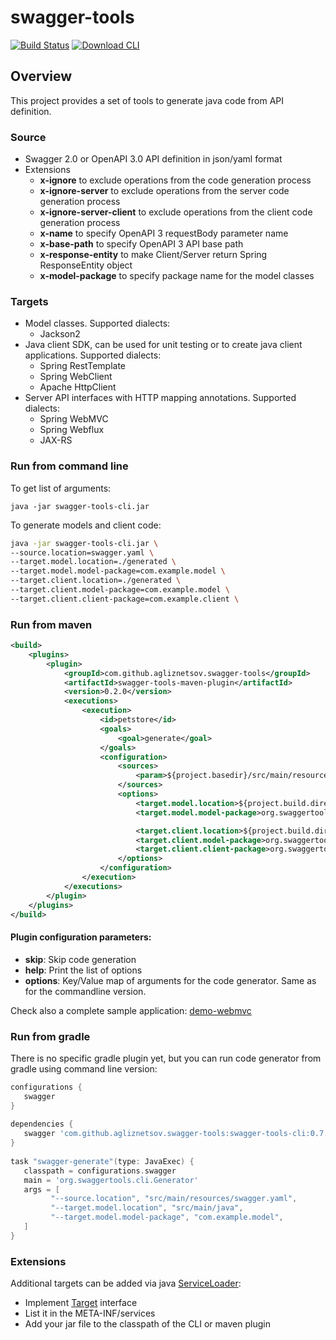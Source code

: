 # swagger-tools

[![Build Status](https://travis-ci.org/agliznetsov/swagger-tools.svg?branch=master)](https://travis-ci.org/agliznetsov/swagger-tools)
[![Download CLI](https://img.shields.io/maven-central/v/com.github.agliznetsov.swagger-tools/swagger-tools-cli.svg)](https://repo1.maven.org/maven2/com/github/agliznetsov/swagger-tools/swagger-tools-cli)

## Overview

This project provides a set of tools to generate java code from API definition.

### Source

- Swagger 2.0 or OpenAPI 3.0 API definition in json/yaml format 
- Extensions
    - **x-ignore** to exclude operations from the code generation process  
    - **x-ignore-server** to exclude operations from the server code generation process  
    - **x-ignore-server-client** to exclude operations from the client code generation process  
    - **x-name** to specify OpenAPI 3 requestBody parameter name
    - **x-base-path** to specify OpenAPI 3 API base path
    - **x-response-entity** to make Client/Server return Spring ResponseEntity object
    - **x-model-package** to specify package name for the model classes

### Targets

- Model classes. Supported dialects:
    - Jackson2
- Java client SDK, can be used for unit testing or to create java client applications. Supported dialects:
    -  Spring RestTemplate
    -  Spring WebClient
    -  Apache HttpClient
- Server API interfaces with HTTP mapping annotations. Supported dialects:
    - Spring WebMVC
    - Spring Webflux
    - JAX-RS

### Run from command line  

To get list of arguments:

`java -jar swagger-tools-cli.jar`

To generate models and client code:

```sh
java -jar swagger-tools-cli.jar \
--source.location=swagger.yaml \
--target.model.location=./generated \
--target.model.model-package=com.example.model \
--target.client.location=./generated \
--target.client.model-package=com.example.model \
--target.client.client-package=com.example.client \
```

### Run from maven

```xml
<build>
    <plugins>
        <plugin>
            <groupId>com.github.agliznetsov.swagger-tools</groupId>
            <artifactId>swagger-tools-maven-plugin</artifactId>
            <version>0.2.0</version>
            <executions>
                <execution>
                    <id>petstore</id>
                    <goals>
                        <goal>generate</goal>
                    </goals>
                    <configuration>
                        <sources>
                            <param>${project.basedir}/src/main/resources/petstore.yaml</param>
                        </sources>
                        <options>
                            <target.model.location>${project.build.directory}/generated-sources/swagger</target.model.location>
                            <target.model.model-package>org.swaggertools.demo.model</target.model.model-package>

                            <target.client.location>${project.build.directory}/generated-sources/swagger</target.client.location>
                            <target.client.model-package>org.swaggertools.demo.model</target.client.model-package>
                            <target.client.client-package>org.swaggertools.demo.client</target.client.client-package>
                        </options>
                    </configuration>
                </execution>
            </executions>
        </plugin>
    </plugins>
</build>
```

#### Plugin configuration parameters:
- **skip**: Skip code generation
- **help**: Print the list of options
- **options**: Key/Value map of arguments for the code generator. Same as for the commandline version. 

Check also a complete sample application: [demo-webmvc](demo/demo-webmvc)

### Run from gradle

There is no specific gradle plugin yet, but you can run code generator from gradle using command line version:

```groovy
configurations {
   swagger
}
 
dependencies {
   swagger 'com.github.agliznetsov.swagger-tools:swagger-tools-cli:0.7.0'
}
 
task "swagger-generate"(type: JavaExec) {
   classpath = configurations.swagger
   main = 'org.swaggertools.cli.Generator'
   args = [
         "--source.location", "src/main/resources/swagger.yaml",
         "--target.model.location", "src/main/java",
         "--target.model.model-package", "com.example.model",
   ]
}
```

### Extensions

Additional targets can be added via java [ServiceLoader](https://docs.oracle.com/javase/tutorial/ext/basics/spi.html):

- Implement [Target](swagger-tools-core/src/main/java/org/swaggertools/core/run/Target.java) interface
- List it in the META-INF/services
- Add your jar file to the classpath of the CLI or maven plugin
